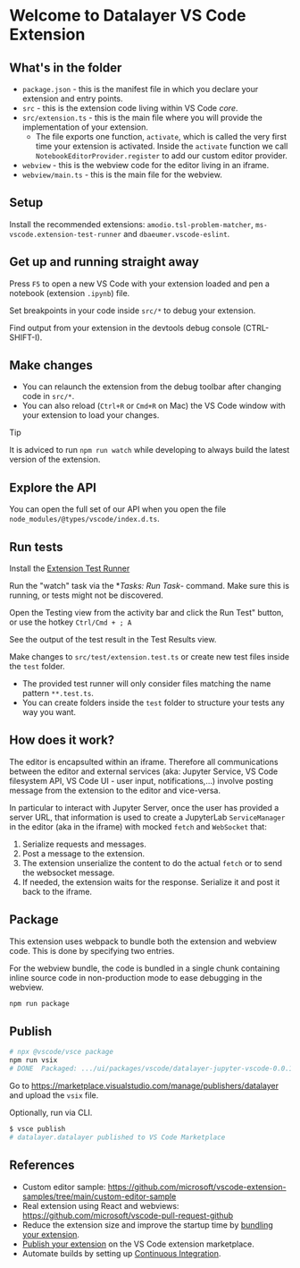 # Welcome to Datalayer VS Code Extension

## What's in the folder

- `package.json` - this is the manifest file in which you declare your extension and entry points.
- `src` - this is the extension code living within VS Code _core_.
- `src/extension.ts` - this is the main file where you will provide the implementation of your extension.
  - The file exports one function, `activate`, which is called the very first time your extension is activated.
    Inside the `activate` function we call `NotebookEditorProvider.register` to add our custom editor provider.
- `webview` - this is the webview code for the editor living in an iframe.
- `webview/main.ts` - this is the main file for the webview.

## Setup

Install the recommended extensions: `amodio.tsl-problem-matcher`, `ms-vscode.extension-test-runner` and `dbaeumer.vscode-eslint`.

## Get up and running straight away

Press `F5` to open a new VS Code with your extension loaded and pen a notebook (extension `.ipynb`) file.

Set breakpoints in your code inside `src/*` to debug your extension.

Find output from your extension in the devtools debug console (CTRL-SHIFT-I).

## Make changes

- You can relaunch the extension from the debug toolbar after changing code in `src/*`.
- You can also reload (`Ctrl+R` or `Cmd+R` on Mac) the VS Code window with your extension to load your changes.

> [!TIP]
>
> It is adviced to run `npm run watch` while developing to always build the latest version of the extension.

## Explore the API

You can open the full set of our API when you open the file `node_modules/@types/vscode/index.d.ts`.

## Run tests

Install the [Extension Test Runner](https://marketplace.visualstudio.com/items?itemName=ms-vscode.extension-test-runner)

Run the "watch" task via the \*_Tasks: Run Task_- command. Make sure this is running, or tests might not be discovered.

Open the Testing view from the activity bar and click the Run Test" button, or use the hotkey `Ctrl/Cmd + ; A`

See the output of the test result in the Test Results view.

Make changes to `src/test/extension.test.ts` or create new test files inside the `test` folder.

- The provided test runner will only consider files matching the name pattern `**.test.ts`.
- You can create folders inside the `test` folder to structure your tests any way you want.

## How does it work?

The editor is encapsulted within an iframe. Therefore all communications between the editor and external services (aka: Jupyter Service, VS Code filesystem API, VS Code UI - user input, notifications,...) involve posting message from the extension to the editor and vice-versa.

In particular to interact with Jupyter Server, once the user has provided a server URL, that information is used to create a JupyterLab `ServiceManager` in the editor (aka in the iframe) with mocked `fetch` and `WebSocket` that:

1. Serialize requests and messages.
2. Post a message to the extension.
3. The extension unserialize the content to do the actual `fetch` or to send the websocket message.
4. If needed, the extension waits for the response. Serialize it and post it back to the iframe.

## Package

This extension uses webpack to bundle both the extension and webview code. This is done by specifying two entries.

For the webview bundle, the code is bundled in a single chunk containing inline source code in non-production mode to ease debugging in the webview.

```bash
npm run package
```

## Publish

```bash
# npx @vscode/vsce package
npm run vsix
# DONE  Packaged: .../ui/packages/vscode/datalayer-jupyter-vscode-0.0.1.vsix (17 files, 1.37 MB)
```

Go to https://marketplace.visualstudio.com/manage/publishers/datalayer and upload the `vsix` file.

Optionally, run via CLI.

```bash
$ vsce publish
# datalayer.datalayer published to VS Code Marketplace
```

## References

- Custom editor sample: https://github.com/microsoft/vscode-extension-samples/tree/main/custom-editor-sample
- Real extension using React and webviews: https://github.com/microsoft/vscode-pull-request-github
- Reduce the extension size and improve the startup time by [bundling your extension](https://code.visualstudio.com/api/working-with-extensions/bundling-extension).
- [Publish your extension](https://code.visualstudio.com/api/working-with-extensions/publishing-extension) on the VS Code extension marketplace.
- Automate builds by setting up [Continuous Integration](https://code.visualstudio.com/api/working-with-extensions/continuous-integration).

